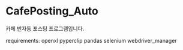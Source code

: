 # CafePosting_Auto

카페 반자동 포스팅 프로그램입니다.

requirements:
openxl
pyperclip
pandas
selenium
webdriver_manager
